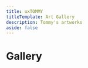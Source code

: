 ```yaml
---
title: uxTOMMY
titleTemplate: Art Gallery
description: Tommy's artworks
aside: false
---
```


<h1>Gallery</h1>

<div class="scrim" @click="burst()"></div>
<!-- <div class="modal"> -->
    <img class="img" />
    <!-- <div class="imgDescription">
        <h1 class="imgTitle"></h1>
        <p class="imgCaption"></p>
        <div class="imgMediumContainer">
            <h4 class="imgMediumTitle">Program used:</h4>
            <p class="imgMedium"></p>
        </div>
    </div>
</div> -->

<div id="gallery">
    <div class="column">
        <div class="piece" v-for="piece in gallery.slice(0, 1)" @click="this.blowup(piece)">
            <div class="thumbnailFrame"><img class="thumbnail" :src="piece.thumbnail" /></div>
            <p class="title">{{ piece.title }}</p>
        </div>
    </div>
    <div class="column">
        <div class="piece" v-for="piece in gallery.slice(1, 3)" @click="this.blowup(piece)">
            <div class="thumbnailFrame"><img class="thumbnail" :src="piece.thumbnail" /></div>
            <p class="title">{{ piece.title }}</p>
        </div>
    </div>
    <div class="column">
        <div class="piece" v-for="piece in gallery.slice(3, 5)" @click="this.blowup(piece)">
            <div class="thumbnailFrame"><img class="thumbnail" :src="piece.thumbnail" /></div>
            <p class="title">{{ piece.title }}</p>
        </div>
    </div>
</div>

<script>
let thumbnailURL= "/artworks/thumbnails/";
let imgURL= "/artworks/";
export default {
    data() {
        return {
            gallery: [
                {title: "Porcelain T6", thumbnail: thumbnailURL + 'Porcelain-T6.jpg', img: imgURL + 'Porcelain-T6.png', caption: "A porcelain sculpture of my VR persona, T6", medium: ["Blender"]},
                // {title: "Dani Daikazoku", thumbnail: thumbnailURL + 'Dani.jpg', img: imgURL + 'Dani.png', caption: "Dani was the mascot of my art club that I started and discontinued in 2017", medium: ["PaintToolSAI", "Photoshop"]},
                // {title: "Bryn", thumbnail: thumbnailURL + 'Bryn.jpg', img: imgURL + 'Bryn.png', caption: "Bryn is an original character by my friend, Kai E.<br>Bird girl 🐔", medium: ["PaintToolSAI"]},
                // {title: "LSD Tommy", thumbnail: thumbnailURL + 'LSD-Tommy.jpg', img: imgURL + 'LSD-Tommy.png', caption: "Took inspiration from the 'Audio' music video by LSD", medium: ["PaintToolSAI"]},
                {title: "Catrin B Portrait", thumbnail: thumbnailURL + 'Catrin-Portrait.jpg', img: imgURL + 'Catrin-Portrait.png', caption: "A grayscale portrait painting of my friend<br>I also took this photo<br><br>Model: Catrin B", medium: ["PaintToolSAI", "Procreate"]},
                {title: "Emma P Portrait", thumbnail: thumbnailURL + 'Emma-Portrait.jpg', img: imgURL + 'Emma-Portrait.png', caption: "My first portrait painting that I like enough to post. I had drawn 2 other portraits before this one<br><br>Photographer: Jockum K<br>Model: Emma P", medium: ["PaintToolSAI"]},
                // {title: "Riko: Original Character", thumbnail: thumbnailURL + 'Riko-Original-Character.jpg', img: imgURL + 'Riko-Original-Character.png', caption: "Riko was my first original character that I made back in high school", medium: ["PaintToolSAI"]},
                // {title: "Aris", thumbnail: thumbnailURL + 'Aris.jpg', img: imgURL + 'Aris.png', caption: "Aris is an original character by my friend, Ana K. If that name sounds familiar, I also drew her", medium: ["PaintToolSAI"]},
                // {title: "Luvenis", thumbnail: thumbnailURL + 'Luvenis.jpg', img: imgURL + 'Luvenis.png', caption: "Luvenis is an original character by my friend, Beatrice S", medium: ["PaintToolSAI"]},
                {title: "Ana K Portrait", thumbnail: thumbnailURL + 'Ana-Portrait.jpg', img: imgURL + 'Ana-Portrait.png', caption: "A grayscale portrait painting of a friend<br><br>Photographer: Abigail M<br>Model: Ana K", medium: ["PaintToolSAI"]},
                {title: "Dance Pose T6", thumbnail: thumbnailURL + 'Dance-Pose-T6.jpg', img: imgURL + 'Dance-Pose-T6.png', caption: "Testing the rigged model of my VR persona, T6", medium: ["Blender", "Mixamo"]},
                // {title: "Chibi Tommy", thumbnail: thumbnailURL + 'Chibi-Tommy.jpg', img: imgURL + 'Chibi-Tommy.png', caption: "A chibi self portrait", medium: ["Procreate"]},
                // {title: "Luna Magnolia", thumbnail: thumbnailURL + 'Luna-Magnolia.jpg', img: imgURL + 'Luna-Magnolia.png', caption: "Luna is an original character by my friend, Carrie S", medium: ["PaintToolSAI"]},
                // {title: "Kanon", thumbnail: thumbnailURL + 'Kanon.jpg', img: imgURL + 'Kanon.png', caption: "Kanon is an original character by my friend, Carrie S", medium: ["PaintToolSAI"]},
                // {title: "Snowgirl", thumbnail: thumbnailURL + 'Snowgirl.jpg', img: imgURL + 'Snowgirl.png', caption: "", medium: ["PaintToolSAI"]},
            ]
        }
    },
    methods: {
        sort() {
            if(document.querySelector("table").className == "desc") {
                document.querySelector("table").className = "asc";
                document.querySelector("#sortBtn").innerHTML = "&#8593;";
                document.querySelector("#sortBtn").title = "oldest to newest";
            }
            else if(document.querySelector("table").className == "asc") {
                document.querySelector("table").className = "desc";
                document.querySelector("#sortBtn").innerHTML = "&#8595;";
                document.querySelector("#sortBtn").title = "newest to oldest";
            }
        },
        openBlog(link) {
            window.location.href = "/blogs/" + link;
        },
        blowup(piece) {
            document.querySelector(".scrim").style.display = "block";
            // document.querySelector(".modal").style.display = "flex";
            document.querySelector(".img").style.display = "block";
            document.querySelector(".img").src = piece.img;
            // document.querySelector(".imgTitle").innerHTML = piece.title;
            // document.querySelector(".imgCaption").innerHTML = piece.caption;
            // document.querySelector(".imgMedium").innerHTML = piece.medium.join(', ');
        },
        burst() {
            document.querySelector(".scrim").style.display = "none";
            document.querySelector(".img").style.display = "none";
        }
    }
}
</script>

<style scoped>
#gallery {
    display: flex;
    flex-direction: row;
    justify-content: space-between;
}
.column {
    display: flex;
    flex-direction: column;
    width: 33.33%;
}
.piece {
    width: 100%;
    padding: 2px;
}
.piece:hover .thumbnail {
    opacity: 60%;
    filter: blur(5px);
    transform: scale(104%);
    cursor: pointer;
}
.piece .title {
    font-weight: bold;
    opacity: 0;
    position: relative;
    bottom: 50%;
    text-align: center;
    margin: -14px;
}
.piece:hover .title {
    opacity: 1;
    cursor: pointer;
}
.thumbnailFrame {
    overflow: hidden;
}

.scrim {
    position: fixed;
    z-index: 99;
    top: 0;
    left: 0;
    width: 100vw;
    height: 100vh;
    background: #000000DD;
    display: none;
}
.scrim:hover {
    cursor: pointer;
}
/* .modal {
    display: none;
    position: fixed;
    justify-content: center;
    top: 50%;
    left: 50%;
    transform: translate(-50%, -50%);
    max-height: 90%;
    max-width: 90%;
    z-index: 100;
} */
.img {
    position: fixed;
    top: 50%;
    left: 50%;
    transform: translate(-50%, -50%);
    z-index: 100;
    max-height: 90%;
    max-width: 90%;
}
.imgDescription {
    position: static;
    z-index: 100;
    min-width: 400px;
    min-height: 100%;
    background-color: white;
    border-left: 1px gray solid;
    border-radius: 0 20px 20px 0;
    padding: 20px 10px;
}
.imgTitle {
    text-align: center;
}
.imgMediumTitle {
    margin-bottom: -1rem;
}
</style>
